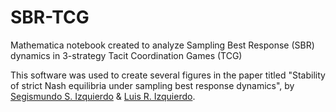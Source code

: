 # SBR-TCG
Mathematica notebook created to analyze Sampling Best Response (SBR) dynamics in 3-strategy Tacit Coordination Games (TCG)

This software was used to create several figures in the paper titled "Stability of strict Nash equilibria under sampling best response dynamics", by [Segismundo S. Izquierdo](http://www.segis.izqui.org) & [Luis R. Izquierdo](http://www.luis.izqui.org). 
